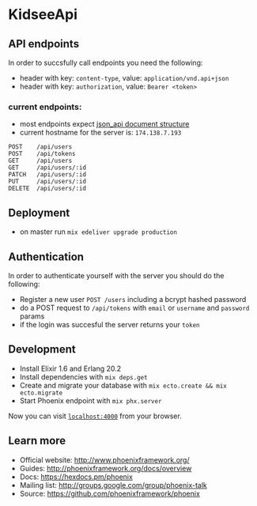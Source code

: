 # KidseeApi

## API endpoints

In order to succsfully call endpoints you need the following:

  * header with key: `content-type`,  value: `application/vnd.api+json`
  * header with key: `authorization`, value: `Bearer <token>`

### current endpoints:

  * most endpoints expect [json_api document structure](http://jsonapi.org/format/#document-structure)
  * current hostname for the server is: `174.138.7.193`

  ```
  POST    /api/users
  POST    /api/tokens
  GET     /api/users
  GET     /api/users/:id
  PATCH   /api/users/:id
  PUT     /api/users/:id
  DELETE  /api/users/:id
  ```

## Deployment
  * on master run `mix edeliver upgrade production`

## Authentication

In order to authenticate yourself with the server you should do the following:

  * Register a new user `POST /users` including a bcrypt hashed password
  * do a POST request to `/api/tokens` with `email` or `username` and `password` params
  * if the login was succesful the server returns your `token`
  
## Development

  * Install Elixir 1.6 and Erlang 20.2
  * Install dependencies with `mix deps.get`
  * Create and migrate your database with `mix ecto.create && mix ecto.migrate`
  * Start Phoenix endpoint with `mix phx.server`

Now you can visit [`localhost:4000`](http://localhost:4000) from your browser.

## Learn more

  * Official website: http://www.phoenixframework.org/
  * Guides: http://phoenixframework.org/docs/overview
  * Docs: https://hexdocs.pm/phoenix
  * Mailing list: http://groups.google.com/group/phoenix-talk
  * Source: https://github.com/phoenixframework/phoenix
